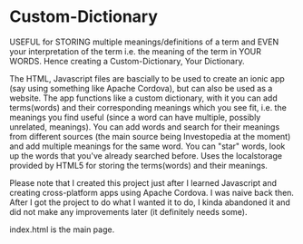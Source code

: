# Custom-Dictionary

USEFUL for STORING multiple meanings/definitions of a term and EVEN your interpretation of the term i.e. the meaning of the term in YOUR WORDS. Hence creating a Custom-Dictionary, Your Dictionary.

The HTML, Javascript files are bascially to be used to create an ionic app (say using something like Apache Cordova), but can also be used as a website. The app functions like a custom dictionary, with it you can add terms(words) and their corresponding meanings which you see fit, i.e. the meanings you find useful (since a word can have multiple, possibly unrelated, meanings). You can add words and search for their meanings from different sources (the main source being Investopedia at the moment) and add multiple meanings for the same word. You can "star" words, look up  the words that you've already searched before. Uses the localstorage provided by HTML5 for storing the terms(words) and their meanings.

Please note that I created this project just after I learned Javascript and creating cross-platform apps using Apache Cordova. I was naive back then. After I got the project to do what I wanted it to do, I kinda abandoned it and did not make any improvements later (it definitely needs some). 


index.html is the main page.
